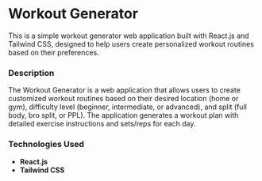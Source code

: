 # Workout Generator
This is a simple workout generator web application built with React.js and Tailwind CSS, designed to help users create personalized workout routines based on their preferences.

### Description
The Workout Generator is a web application that allows users to create customized workout routines based on their desired location (home or gym), difficulty level (beginner, intermediate, or advanced), and split (full body, bro split, or PPL). The application generates a workout plan with detailed exercise instructions and sets/reps for each day.

### Technologies Used
- **React.js**
- **Tailwind CSS** 

